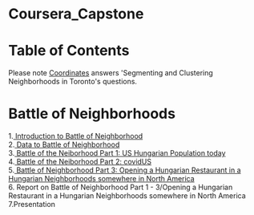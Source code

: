 # Coursera_Capstone
# Table of Contents<br>
Please note <a href="https://github.com/Csillag61/Coursera_Capstone/blob/master/Coordinates.ipynb">Coordinates</a> answers 'Segmenting and Clustering Neighborhoods in Toronto's questions.<br>

# Battle of Neighborhoods<br>
<p>1.<a href="https://github.com/Csillag61/Coursera_Capstone/blob/master/Introduction%20to%20Battle%20of%20Neighborhoods%20.ipynb"> Introduction to Battle of Neighborhood</a><br>
2.<a href="https://github.com/Csillag61/Coursera_Capstone/blob/master/Data%20to%20use%20in%20Battle%20of%20Neighborhoods%20.ipynb"> Data to Battle of Neighborhood</a><br>
3.<a href="https://github.com/Csillag61/Coursera_Capstone/blob/master/UsHungarianPopulataion.ipynb"> Battle of the Neiborhood Part 1: US Hungarian Population today </a><br>
4.<a href="https://github.com/Csillag61/Coursera_Capstone/blob/master/covidUS-short.ipynb"> Battle of the Neiborhood Part 2: covidUS</a><br>
5.<a href="https://github.com/Csillag61/Coursera_Capstone/blob/master/The%20Battle%20of%20Neighborhoods%20(Week%202).ipynb"> Battle of Neighborhood Part 3: Opening a Hungarian Restaurant  in a Hungarian Neighborhoods somewhere in North America</a></br>
6. Report on Battle of Neighborhood Part 1 - 3/Opening a Hungarian Restaurant  in a Hungarian Neighborhoods somewhere in North America<br>
7.Presentation</p>

